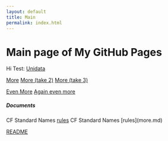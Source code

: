 ```yaml
---
layout: default
title: Main
permalink: index.html
---
```

# Main page of My GitHub Pages
Hi
Test: [Unidata](https://www.unidata.ucar.edu)

[More](more.md)
[More (take 2)](more.html)
[More (take 3)](https://ethanrd.github.io/more.html)

[Even More](even-more/even-more.md)
[Again even more](same-more/even-more.md)

<h5><b>Documents</b></h5>
CF Standard Names <a href="more.html">rules</a>
CF Standard Names [rules](more.md)

[README](README.md)
